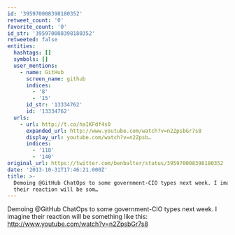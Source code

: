 ```yaml
---
id: '395970008398180352'
retweet_count: '0'
favorite_count: '0'
id_str: '395970008398180352'
retweeted: false
entities:
  hashtags: []
  symbols: []
  user_mentions:
    - name: GitHub
      screen_name: github
      indices:
        - '8'
        - '15'
      id_str: '13334762'
      id: '13334762'
  urls:
    - url: http://t.co/haIKFdf4s0
      expanded_url: http://www.youtube.com/watch?v=n2ZpsbGr7s8
      display_url: youtube.com/watch?v=n2Zpsb…
      indices:
        - '118'
        - '140'
original_url: https://twitter.com/benbalter/status/395970008398180352
date: '2013-10-31T17:46:21.000Z'
title: >-
  Demoing @GitHub ChatOps to some government-CIO types next week. I imagine
  their reaction will be som…
---
```


Demoing @GitHub ChatOps to some government-CIO types next week. I imagine their reaction will be something like this: http://www.youtube.com/watch?v=n2ZpsbGr7s8